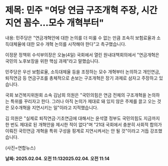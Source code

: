 # **제목: 민주 "여당 연금 구조개혁 주장, 시간 지연 꼼수…모수 개혁부터"**

  내용: 민주당은 "연금개혁안에 대한 논의를 더 미룰 수 없는 만큼 조속히 보험료율과 소득대체율에 대한 모수 개혁 논의를 시작해야 한다"고 촉구했습니다.

이정문 정책위 수석부의장은 오늘(4일) 국회에서 열린 원내대책회의에서 "연금개혁은 국민의 노후보장을 위한 핵심 과제"라고 말했습니다.

민주당은 우선 보험료율, 소득대체율 등을 조정하는 모수 개혁부터 논의하고 개인연금, 퇴직연금 등 연금구조를 총체적으로 손보는 구조개혁은 장기 과제로 삼자고 주장하고 있습니다.

국회 보건복지위원회 소속 김남희 의원은 "국민의힘은 연금 전체의 구조개혁을 논의하는 특위를 꾸리자고 한다. 그러나 아직 논의가 제대로 돼 있지 않은 주제를 끌고 오는 것은 모수개혁을 지연시키는 일"이라고 지적했습니다.

김 의원은 "실제로 퇴직연금·기초연금에 대해서는 윤석열 정부도 국민의힘도 지금까지 한 번도 제대로 된 개혁안을 제시한 적이 없다"며 "21대 국회에서 충분히 사회적 합의가 이뤄진 국민연금 개혁을 특위 구성을 핑계로 지연시켜서는 안 될 것"이라고 거듭 강조했습니다.

(사진=연합뉴스)

  **날짜: 2025.02.04. 오전 11:132025.02.04. 오전 11:14**